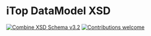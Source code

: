 # iTop DataModel XSD

[![Combine XSD Schema v3.2](https://github.com/rudnerbjoern/iTop-schema-test/actions/workflows/combine-xsd-schema.python.v3.2.yml/badge.svg)](https://github.com/rudnerbjoern/iTop-schema-test/actions/workflows/combine-xsd-schema.python.v3.2.yml)
[![Contributions welcome](https://img.shields.io/badge/contributions-welcome-brightgreen.svg?style=flat-square)](https://github.com/rudnerbjoern/iTop-schema/issues)
